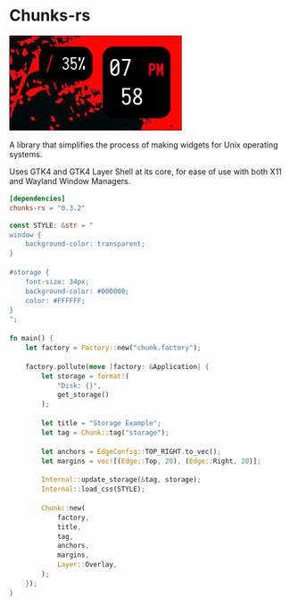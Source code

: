 # Chunks-rs

![Screenshot](screenshot.jpg)

A library that simplifies the process of making widgets for Unix operating systems.

Uses GTK4 and GTK4 Layer Shell at its core, for ease of use with both X11 and Wayland Window Managers.

```toml
[dependencies]
chunks-rs = "0.3.2"
```

```rs
const STYLE: &str = "
window {
    background-color: transparent;
}

#storage {
    font-size: 34px;
    background-color: #000000;
    color: #FFFFFF;
}
";

fn main() {
    let factory = Factory::new("chunk.factory");

    factory.pollute(move |factory: &Application| {
        let storage = format!(
            "Disk: {}",
            get_storage()
        );

        let title = "Storage Example";
        let tag = Chunk::tag("storage");

        let anchors = EdgeConfig::TOP_RIGHT.to_vec();
        let margins = vec![(Edge::Top, 20), (Edge::Right, 20)];

        Internal::update_storage(&tag, storage);
        Internal::load_css(STYLE);

        Chunk::new(
            factory,
            title,
            tag,
            anchors,
            margins,
            Layer::Overlay,
        );
    });
}
```
